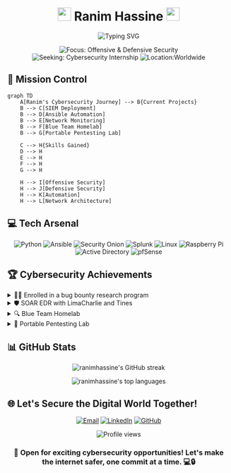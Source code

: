 <h1 align="center">
  <img src="https://media.giphy.com/media/f3iwJFOVOwuy7K6FFw/giphy.gif" width="30px"> Ranim Hassine <img src="https://media.giphy.com/media/f3iwJFOVOwuy7K6FFw/giphy.gif" width="30px">
</h1>

<p align="center">
  <img src="https://readme-typing-svg.herokuapp.com?font=Fira+Code&pause=1000&color=2EA2E7&center=true&vCenter=true&width=435&lines=Cybersecurity+Enthusiast;Network+Ninja;Automation+Aficionado;SIEM+Specialist;Aspiring+Ethical+Hacker" alt="Typing SVG" />
</p>

<p align="center">
  <img src="https://img.shields.io/badge/Focus-Offensive%20%26%20Defensive%20Security-red?style=for-the-badge" alt="Focus: Offensive & Defensive Security">
  <img src="https://img.shields.io/badge/Seeking-Cybersecurity%20Internship-blue?style=for-the-badge" alt="Seeking: Cybersecurity Internship">
  <img src="https://img.shields.io/badge/Location-Worldwide-green?style=for-the-badge" alt="Location:Worldwide">
</p>

## 🚀 Mission Control

```mermaid
graph TD
    A[Ranim's Cybersecurity Journey] --> B{Current Projects}
    B --> C[SIEM Deployment]
    B --> D[Ansible Automation]
    B --> E[Network Monitoring]
    B --> F[Blue Team Homelab]
    B --> G[Portable Pentesting Lab]
    
    C --> H{Skills Gained}
    D --> H
    E --> H
    F --> H
    G --> H
    
    H --> I[Offensive Security]
    H --> J[Defensive Security]
    H --> K[Automation]
    H --> L[Network Architecture]
```

## 💻 Tech Arsenal

<p align="center">
  <img src="https://img.shields.io/badge/-Python-3776AB?style=for-the-badge&logo=python&logoColor=white" alt="Python">
  <img src="https://img.shields.io/badge/-Ansible-EE0000?style=for-the-badge&logo=ansible&logoColor=white" alt="Ansible">
  <img src="https://img.shields.io/badge/-Security%20Onion-000000?style=for-the-badge&logo=security&logoColor=white" alt="Security Onion">
  <img src="https://img.shields.io/badge/-Splunk-000000?style=for-the-badge&logo=splunk&logoColor=white" alt="Splunk">
  <img src="https://img.shields.io/badge/-Linux-FCC624?style=for-the-badge&logo=linux&logoColor=black" alt="Linux">
  <img src="https://img.shields.io/badge/-Raspberry%20Pi-C51A4A?style=for-the-badge&logo=raspberry-pi&logoColor=white" alt="Raspberry Pi">
  <img src="https://img.shields.io/badge/-Active%20Directory-0078D4?style=for-the-badge&logo=windows&logoColor=white" alt="Active Directory">
  <img src="https://img.shields.io/badge/-pfSense-212121?style=for-the-badge&logo=pfsense&logoColor=white" alt="pfSense">
</p>

## 🏆 Cybersecurity Achievements
<details>
<summary>🕵️‍♂️ Enrolled in a bug bounty research program</summary>
<br>
• Diving deep into web security, mastering tools like Burp Suite for effective vulnerability assessment and reporting<br>
• Building a robust skill set in identifying, exploiting, and documenting security flaws through hands-on bug bounty practice.<br>
• Gaining real-world experience in web security, enhancing my knowledge of attack vectors, and honing my ethical hacking skills
</details>

<details>
<summary>🛡️ SOAR EDR with LimaCharlie and Tines</summary>
<br>
• Deployed LimaCharlie sensors on Windows servers for enhanced endpoint detection and response<br>
• Crafted Tines stories for automated incident response, improving reaction time to potential threats<br>
• Integrated Slack and email notifications for real-time alert management
</details>

<details>
<summary>🔍 Blue Team Homelab</summary>
<br>
• Architected a comprehensive security monitoring environment with Active Directory, pfSense, RFDIR, Splunk, and Snort<br>
• Implemented log aggregation and correlation for enhanced threat detection capabilities<br>
• Conducted simulated attacks to test and refine defensive measures
</details>

<details>
<summary>🧰 Portable Pentesting Lab</summary>
<br>
• Customized Raspbian OS on Raspberry Pi 4 for mobile security assessments<br>
• Installed and configured a suite of penetration testing tools for on-the-go ethical hacking<br>
• Developed custom scripts to automate common pentesting tasks
</details>

## 📊 GitHub Stats

<p align="center">
  <img src="https://github-readme-streak-stats.herokuapp.com/?user=ranimhassine&theme=dark" alt="ranimhassine's GitHub streak" />
</p>

<p align="center">
  <img src="https://github-readme-stats.vercel.app/api/top-langs/?username=ranimhassine&layout=compact&theme=dark" alt="ranimhassine's top languages" />
</p>

## 🌐 Let's Secure the Digital World Together!

<p align="center">
  <a href="mailto:ranimhassine@gmail.com"><img src="https://img.shields.io/badge/-Email-D14836?style=for-the-badge&logo=gmail&logoColor=white" alt="Email"></a>
  <a href="https://www.linkedin.com/in/ranimhassine"><img src="https://img.shields.io/badge/-LinkedIn-0077B5?style=for-the-badge&logo=linkedin&logoColor=white" alt="LinkedIn"></a>
  <a href="https://github.com/ranimhassine"><img src="https://img.shields.io/badge/-GitHub-181717?style=for-the-badge&logo=github&logoColor=white" alt="GitHub"></a>
</p>

<p align="center">
  <img src="https://komarev.com/ghpvc/?username=ranimhassine&color=blue&style=flat-square&label=Profile+Views" alt="Profile views">
</p>

<h3 align="center">💼 Open for exciting cybersecurity opportunities! Let's make the internet safer, one commit at a time. 💻🔒</h3>
